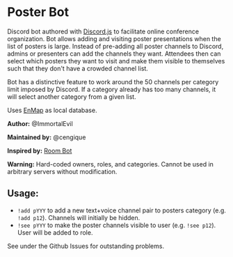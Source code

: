 # Poster Bot

Discord bot authored with [Discord.js](https://discord.js.org/#/) to
facilitate online conference organization. Bot allows adding and
visiting poster presentations when the list of posters is
large. Instead of pre-adding all poster channels to Discord, admins or
presenters can add the channels they want. Attendees then can select which
posters they want to visit and make them visible to themselves such
that they don't have a crowded channel list.

Bot has a distinctive feature to work around the 50 channels per
category limit imposed by Discord. If a category already has too many
channels, it will select another category from a given list.

Uses [EnMap](https://enmap.evie.dev/) as local database.

**Author:** @ImmortalEvil

**Maintained by:** @cengique

**Inspired by:** [Room Bot](https://milotrince.github.io/discord-roombot/)

**Warning:** Hard-coded owners, roles, and categories. Cannot be used in arbitrary servers without modification.

## Usage:

- `!add pYYY` to add a new text+voice channel pair to posters category (e.g. `!add p12`). Channels will initially be hidden.
- `!see pYYY` to make the poster channels visible to user (e.g. `!see p12`). User will be added to role.

See under the Github Issues for outstanding problems.
